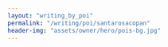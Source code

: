 ```yaml
---
layout: "writing_by_poi"
permalink: "/writing/poi/santarosacopan"
header-img: "assets/owner/hero/pois-bg.jpg"
---
```

